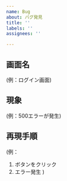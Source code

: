 ```yaml
---
name: Bug
about: バグ発見
title: ''
labels: ''
assignees: ''

---
```


## 画面名

(例：ログイン画面)

## 現象	

(例：500エラーが発生)

## 再現手順

(例：
1. ボタンをクリック
2. エラー発生
)
